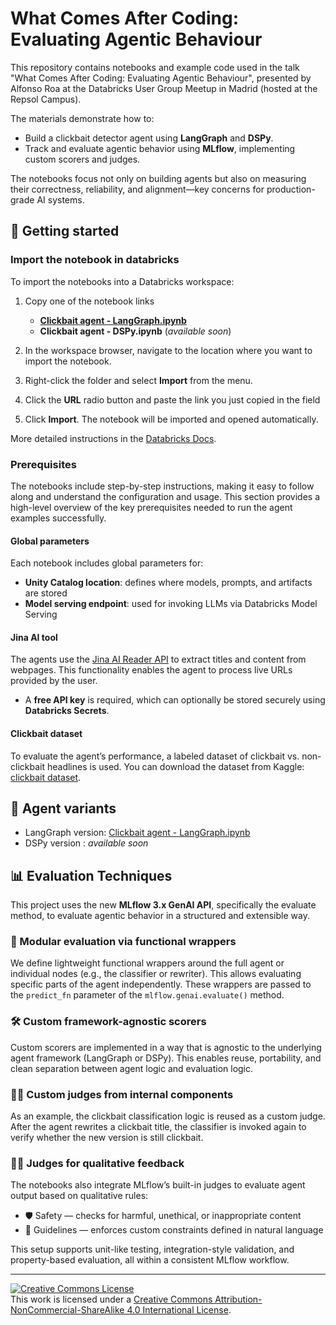 # What Comes After Coding: Evaluating Agentic Behaviour

This repository contains notebooks and example code used in the talk "What Comes After Coding: Evaluating Agentic Behaviour", presented by Alfonso Roa at the Databricks User Group Meetup in Madrid (hosted at the Repsol Campus).

The materials demonstrate how to:

- Build a clickbait detector agent using **LangGraph** and **DSPy**.
- Track and evaluate agentic behavior using **MLflow**, implementing custom
  scorers and judges.

The notebooks focus not only on building agents but also on measuring their correctness, reliability, and alignment—key concerns for production-grade AI systems.

## 🚀 Getting started

### Import the notebook in databricks

To import the notebooks into a Databricks workspace:

1. Copy one of the notebook links

   - [**Clickbait agent - LangGraph.ipynb**](https://raw.githubusercontent.com/hablapps/agentic-evaluation-databricks-repsol/refs/heads/main/Clickbait%20agent%20-%20LangGraph.ipynb)
   - **Clickbait agent - DSPy.ipynb** (_available soon_)
2. In the workspace browser, navigate to the location where you want to import the notebook.
3. Right-click the folder and select **Import** from the menu.
4. Click the **URL** radio button and paste the link you just copied in the field
5. Click **Import**. The notebook will be imported and opened automatically.

More detailed instructions in the [Databricks Docs](https://docs.databricks.com/aws/en/notebooks/).

### Prerequisites 

The notebooks include step-by-step instructions, making it easy to follow along and understand the configuration and usage. This section provides a high-level overview of the key prerequisites needed to run the agent examples successfully.

#### Global parameters

Each notebook includes global parameters for:

- **Unity Catalog location**: defines where models, prompts, and artifacts are stored
- **Model serving endpoint**: used for invoking LLMs via Databricks Model Serving

#### Jina AI tool 

The agents use the [Jina AI Reader API](https://jina.ai/reader/) to extract titles and content from webpages. This functionality enables the agent to process live URLs provided by the user.

- A **free API key** is required, which can optionally be stored securely using **Databricks Secrets**.

#### Clickbait dataset

To evaluate the agent’s performance, a labeled dataset of clickbait vs. non-clickbait headlines is used. You can download the dataset from Kaggle: [clickbait dataset](https://www.kaggle.com/datasets/amananandrai/clickbait-dataset).

## 🧠 Agent variants

- LangGraph version: [Clickbait agent - LangGraph.ipynb](https://github.com/hablapps/agentic-evaluation-databricks-repsol/blob/main/Clickbait%20agent%20-%20LangGraph.ipynb)
- DSPy version : _available soon_

## 📊 Evaluation Techniques

This project uses the new **MLflow 3.x GenAI API**, specifically the evaluate method, to evaluate agentic behavior in a structured and extensible way.

### 🧩 Modular evaluation via functional wrappers

We define lightweight functional wrappers around the full agent or individual nodes (e.g., the classifier or rewriter). This allows evaluating specific parts of the agent independently. These wrappers are passed to the `predict_fn` parameter of the `mlflow.genai.evaluate()` method.

### 🛠 Custom framework-agnostic scorers

Custom scorers are implemented in a way that is agnostic to the underlying agent framework (LangGraph or DSPy). This enables reuse, portability, and clean separation between agent logic and evaluation logic.

### 🧑‍⚖️ Custom judges from internal components

As an example, the clickbait classification logic is reused as a custom judge. After the agent rewrites a clickbait title, the classifier is invoked again to verify whether the new version is still clickbait.

### 🧑‍⚖️ Judges for qualitative feedback

The notebooks also integrate MLflow’s built-in judges to evaluate agent output based on qualitative rules:

- 🛡 Safety — checks for harmful, unethical, or inappropriate content
- 📏 Guidelines — enforces custom constraints defined in natural language

This setup supports unit-like testing, integration-style validation, and property-based evaluation, all within a consistent MLflow workflow.

---
<a rel="license" href="http://creativecommons.org/licenses/by-nc-sa/4.0/"><img alt="Creative Commons License" style="border-width:0" src="https://i.creativecommons.org/l/by-nc-sa/4.0/88x31.png" /></a><br />This work is licensed under a <a rel="license" href="http://creativecommons.org/licenses/by-nc-sa/4.0/">Creative Commons Attribution-NonCommercial-ShareAlike 4.0 International License</a>.
